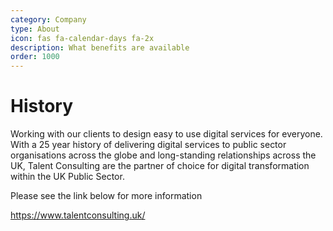 ```yaml
---
category: Company
type: About
icon: fas fa-calendar-days fa-2x
description: What benefits are available
order: 1000
---
```


# History

Working with our clients to design easy to use digital services for everyone. With a 25 year history of delivering digital services to public sector organisations across the globe and long-standing relationships across the UK, Talent Consulting are the partner of choice for digital transformation within the UK Public Sector.

Please see the link below for more information

https://www.talentconsulting.uk/
